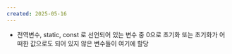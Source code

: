 ```yaml
---
created: 2025-05-16
---
```

- 전역변수, static, const 로 선언되어 있는 변수 중 0으로 초기화 또는 초기화가 어떠한 값으로도 되어 있지 않은 변수들이 여기에 할당